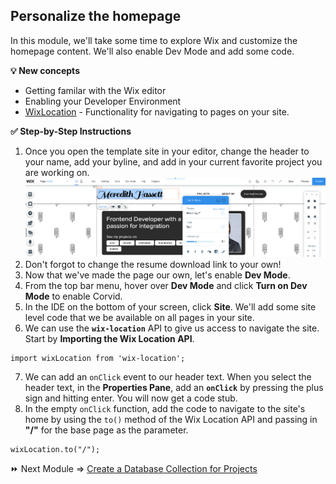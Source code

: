 ## Personalize the homepage

In this module, we'll take some time to explore Wix and customize the homepage content. We'll also enable Dev Mode and add some code.

**:bulb: New concepts**
- Getting familar with the Wix editor
- Enabling your Developer Environment
- [WixLocation](https://www.wix.com/corvid/new-reference/wix-location#top) - Functionality for navigating to pages on your site.

**:white_check_mark: Step-by-Step Instructions**

1. Once you open the template site in your editor, change the header to your name, add your byline, and add in your current favorite project you are working on.
![Editing the Homepage](assets/homepage.png)
2. Don't forgot to change the resume download link to your own!
3. Now that we've made the page our own, let's enable **Dev Mode**.
4. From the top bar menu, hover over **Dev Mode** and click **Turn on Dev Mode** to enable Corvid.
5. In the IDE on the bottom of your screen, click **Site**. We'll add some site level code that we be available on all pages in your site.
6. We can use the **`wix-location`** API to give us access to navigate the site. Start by **Importing the Wix Location API**.
```
import wixLocation from 'wix-location';
```
7. We can add an `onClick` event to our header text. When you select the header text, in the **Properties Pane**, add an **`onClick`** by pressing the plus sign and hitting enter. You will now get a code stub.
8. In the empty `onClick` function, add the code to navigate to the site's home by using the `to()` method of the Wix Location API and passing in **"/"** for the base page as the parameter.
```
wixLocation.to("/");
```


:fast_forward: Next Module => [Create a Database Collection for Projects](PROJECT_COLLECTION.md)
